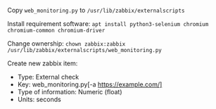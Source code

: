 Copy `web_monitoring.py` to `/usr/lib/zabbix/externalscripts`

Install requirement software: `apt install python3-selenium chromium chromium-common chromium-driver`

Change ownership: `chown zabbix:zabbix /usr/lib/zabbix/externalscripts/web_monitoring.py`

Create new zabbix item:
- Type: External check
- Key: web_monitoring.py[-a https://example.com/]
- Type of information: Numeric (float)
- Units: seconds

